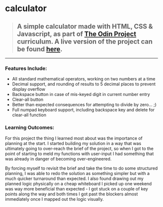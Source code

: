 calculator
=========

> ## A simple calculator made with HTML, CSS &amp; Javascript, as part of [The Odin Project](https://www.theodinproject.com/) curriculum. A live version of the project can be found [here](https://mistercwood.github.io/calculator/).

****

### **Features Include:**

* All standard mathematical operators, working on two numbers at a time
* Decimal support, and rounding of results to 5 decimal places to prevent display overflow
* Backspace button in case of mis-keyed digit in current number entry
* Clear-all button
* Better than expected consequences for attempting to divide by zero... ;)
* Full numpad keyboard support, including backspace key and delete for clear-all function

### **Learning Outcomes:**

For this project the thing I learned most about was the importance of planning at the start. I started building my solution in a way that was ultimately going to over-reach the brief of the project, so when I got to the point of starting to meld my functions with user-input I had something that was already in danger of becoming over-engineered.

By forcing myself to revisit the brief and take the time to do some structured planning, I was able to redo the solution as something simpler but with a much quicker turnaround than expected. I also found drawing out my planned logic physically on a cheap whiteboard I picked up one weekend was way more beneficial than expected - I got stuck on a couple of key points along the way and both times I got past the blockers almost immediately once I mapped out the logic visually.
